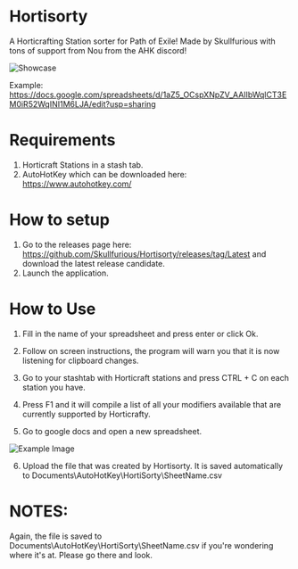 # Hortisorty
A Horticrafting Station sorter for Path of Exile! Made by Skullfurious with tons of support from Nou from the AHK discord!

![Showcase](https://i.imgur.com/rWCzw8V.png)

Example: https://docs.google.com/spreadsheets/d/1aZ5_OCspXNpZV_AAIIbWqlCT3EM0iR52WqINI1M6LJA/edit?usp=sharing

# Requirements

1. Horticraft Stations in a stash tab.
2. AutoHotKey which can be downloaded here: https://www.autohotkey.com/

# How to setup

1) Go to the releases page here: https://github.com/Skullfurious/Hortisorty/releases/tag/Latest and download the latest release candidate.
2) Launch the application.

# How to Use

1) Fill in the name of your spreadsheet and press enter or click Ok.

2) Follow on screen instructions, the program will warn you that it is now listening for clipboard changes. 

3) Go to your stashtab with Horticraft stations and press CTRL + C on each station you have.

4) Press F1 and it will compile a list of all your modifiers available that are currently supported by Horticrafty.

5) Go to google docs and open a new spreadsheet. 

![Example Image](https://i.imgur.com/3CvBV6d.png)

6) Upload the file that was created by Hortisorty. It is saved automatically to Documents\AutoHotKey\HortiSorty\SheetName.csv

# NOTES:

Again, the file is saved to Documents\AutoHotKey\HortiSorty\SheetName.csv if you're wondering where it's at. Please go there and look.
